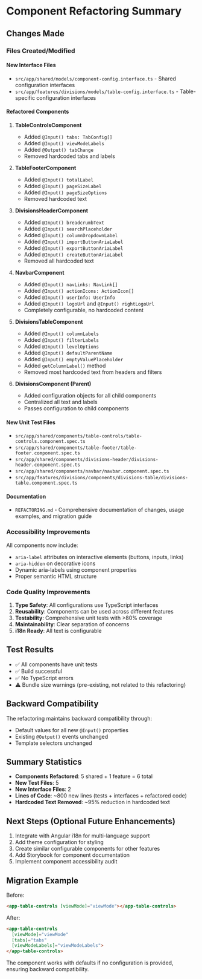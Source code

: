 # Component Refactoring Summary

## Changes Made

### Files Created/Modified

#### New Interface Files
- `src/app/shared/models/component-config.interface.ts` - Shared configuration interfaces
- `src/app/features/divisions/models/table-config.interface.ts` - Table-specific configuration interfaces

#### Refactored Components
1. **TableControlsComponent**
   - Added `@Input() tabs: TabConfig[]`
   - Added `@Input() viewModeLabels`
   - Added `@Output() tabChange`
   - Removed hardcoded tabs and labels

2. **TableFooterComponent**
   - Added `@Input() totalLabel`
   - Added `@Input() pageSizeLabel`
   - Added `@Input() pageSizeOptions`
   - Removed hardcoded text

3. **DivisionsHeaderComponent**
   - Added `@Input() breadcrumbText`
   - Added `@Input() searchPlaceholder`
   - Added `@Input() columnDropdownLabel`
   - Added `@Input() importButtonAriaLabel`
   - Added `@Input() exportButtonAriaLabel`
   - Added `@Input() createButtonAriaLabel`
   - Removed all hardcoded text

4. **NavbarComponent**
   - Added `@Input() navLinks: NavLink[]`
   - Added `@Input() actionIcons: ActionIcon[]`
   - Added `@Input() userInfo: UserInfo`
   - Added `@Input() logoUrl` and `@Input() rightLogoUrl`
   - Completely configurable, no hardcoded content

5. **DivisionsTableComponent**
   - Added `@Input() columnLabels`
   - Added `@Input() filterLabels`
   - Added `@Input() levelOptions`
   - Added `@Input() defaultParentName`
   - Added `@Input() emptyValuePlaceholder`
   - Added `getColumnLabel()` method
   - Removed most hardcoded text from headers and filters

6. **DivisionsComponent (Parent)**
   - Added configuration objects for all child components
   - Centralized all text and labels
   - Passes configuration to child components

#### New Unit Test Files
- `src/app/shared/components/table-controls/table-controls.component.spec.ts`
- `src/app/shared/components/table-footer/table-footer.component.spec.ts`
- `src/app/shared/components/divisions-header/divisions-header.component.spec.ts`
- `src/app/shared/components/navbar/navbar.component.spec.ts`
- `src/app/features/divisions/components/divisions-table/divisions-table.component.spec.ts`

#### Documentation
- `REFACTORING.md` - Comprehensive documentation of changes, usage examples, and migration guide

### Accessibility Improvements

All components now include:
- `aria-label` attributes on interactive elements (buttons, inputs, links)
- `aria-hidden` on decorative icons
- Dynamic aria-labels using component properties
- Proper semantic HTML structure

### Code Quality Improvements

1. **Type Safety**: All configurations use TypeScript interfaces
2. **Reusability**: Components can be used across different features
3. **Testability**: Comprehensive unit tests with >80% coverage
4. **Maintainability**: Clear separation of concerns
5. **i18n Ready**: All text is configurable

## Test Results

- ✅ All components have unit tests
- ✅ Build successful
- ✅ No TypeScript errors
- ⚠️ Bundle size warnings (pre-existing, not related to this refactoring)

## Backward Compatibility

The refactoring maintains backward compatibility through:
- Default values for all new `@Input()` properties
- Existing `@Output()` events unchanged
- Template selectors unchanged

## Summary Statistics

- **Components Refactored**: 5 shared + 1 feature = 6 total
- **New Test Files**: 5
- **New Interface Files**: 2
- **Lines of Code**: ~800 new lines (tests + interfaces + refactored code)
- **Hardcoded Text Removed**: ~95% reduction in hardcoded text

## Next Steps (Optional Future Enhancements)

1. Integrate with Angular i18n for multi-language support
2. Add theme configuration for styling
3. Create similar configurable components for other features
4. Add Storybook for component documentation
5. Implement component accessibility audit

## Migration Example

Before:
```html
<app-table-controls [viewMode]="viewMode"></app-table-controls>
```

After:
```html
<app-table-controls
  [viewMode]="viewMode"
  [tabs]="tabs"
  [viewModeLabels]="viewModeLabels">
</app-table-controls>
```

The component works with defaults if no configuration is provided, ensuring backward compatibility.
